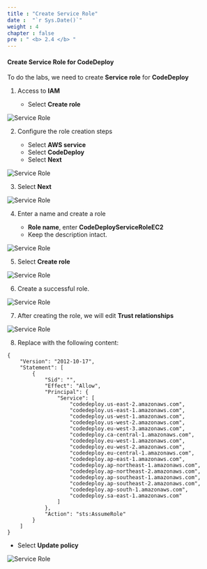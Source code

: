 ```yaml
---
title : "Create Service Role"
date :  "`r Sys.Date()`" 
weight : 4
chapter : false
pre : " <b> 2.4 </b> "
---
```


#### Create Service Role for CodeDeploy

To do the labs, we need to create **Service role** for **CodeDeploy**

1. Access to **IAM**
    
    - Select **Create role**

![Service Role](/images/2/2.4/1.png)

2. Configure the role creation steps
    
    - Select **AWS service**
    - Select **CodeDeploy**
    - Select **Next**

![Service Role](/images/2/2.4/2.png)

3. Select **Next**

![Service Role](/images/2/2.4/3.png)

4. Enter a name and create a role
    
    - **Role name**, enter **CodeDeployServiceRoleEC2**
    - Keep the description intact.

![Service Role](/images/2/2.4/4.png)

5. Select **Create role**

![Service Role](/images/2/2.4/5.png)

6. Create a successful role.

![Service Role](/images/2/2.4/6.png)

7. After creating the role, we will edit **Trust relationships**

![Service Role](/images/2/2.4/7.png)

8. Replace with the following content:

```
{
    "Version": "2012-10-17",
    "Statement": [
        {
            "Sid": "",
            "Effect": "Allow",
            "Principal": {
                "Service": [
                    "codedeploy.us-east-2.amazonaws.com",
                    "codedeploy.us-east-1.amazonaws.com",
                    "codedeploy.us-west-1.amazonaws.com",
                    "codedeploy.us-west-2.amazonaws.com",
                    "codedeploy.eu-west-3.amazonaws.com",
                    "codedeploy.ca-central-1.amazonaws.com",
                    "codedeploy.eu-west-1.amazonaws.com",
                    "codedeploy.eu-west-2.amazonaws.com",
                    "codedeploy.eu-central-1.amazonaws.com",
                    "codedeploy.ap-east-1.amazonaws.com",
                    "codedeploy.ap-northeast-1.amazonaws.com",
                    "codedeploy.ap-northeast-2.amazonaws.com",
                    "codedeploy.ap-southeast-1.amazonaws.com",
                    "codedeploy.ap-southeast-2.amazonaws.com",
                    "codedeploy.ap-south-1.amazonaws.com",
                    "codedeploy.sa-east-1.amazonaws.com"
                ]
            },
            "Action": "sts:AssumeRole"
        }
    ]
}
```

- Select **Update policy**

![Service Role](/images/2/2.4/8.png)